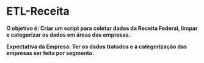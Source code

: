 # ETL-Receita
**O objetivo é: Criar um script para coletar dados da Receita Federal, limpar e categorizar os dados em áreas das empresas.** 

**Expectativa da Empresa: Ter os dados tratados e a categorização das empresas ser feita por segmento.**
